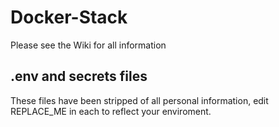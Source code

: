 # Docker-Stack
Please see the Wiki for all information
## .env and secrets files
These files have been stripped of all personal information, edit REPLACE_ME in each to reflect your enviroment.
